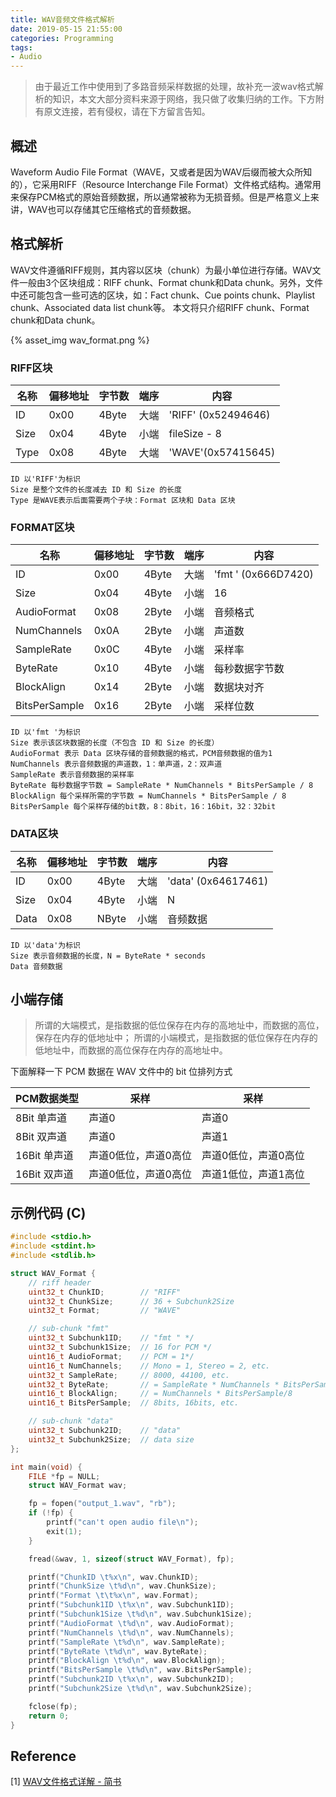 ```yaml
---
title: WAV音频文件格式解析
date: 2019-05-15 21:55:00
categories: Programming
tags:
- Audio
---
```


> 由于最近工作中使用到了多路音频采样数据的处理，故补充一波wav格式解析的知识，本文大部分资料来源于网络，我只做了收集归纳的工作。下方附有原文连接，若有侵权，请在下方留言告知。

## 概述

Waveform Audio File Format（WAVE，又或者是因为WAV后缀而被大众所知的），它采用RIFF（Resource Interchange File Format）文件格式结构。通常用来保存PCM格式的原始音频数据，所以通常被称为无损音频。但是严格意义上来讲，WAV也可以存储其它压缩格式的音频数据。

## 格式解析

WAV文件遵循RIFF规则，其内容以区块（chunk）为最小单位进行存储。WAV文件一般由3个区块组成：RIFF chunk、Format chunk和Data chunk。另外，文件中还可能包含一些可选的区块，如：Fact chunk、Cue points chunk、Playlist chunk、Associated data list chunk等。
本文将只介绍RIFF chunk、Format chunk和Data chunk。

{% asset_img wav_format.png %}

### RIFF区块

名称 | 偏移地址 |字节数 |端序 | 内容
--- | --- | --- | --- | ---
ID | 0x00 | 4Byte | 大端 | 'RIFF' (0x52494646)
Size | 0x04 | 4Byte | 小端 | fileSize - 8
Type | 0x08 | 4Byte | 大端 | 'WAVE'(0x57415645)

```text
ID 以'RIFF'为标识
Size 是整个文件的长度减去 ID 和 Size 的长度
Type 是WAVE表示后面需要两个子块：Format 区块和 Data 区块
```

### FORMAT区块

名称 | 偏移地址 | 字节数 | 端序 | 内容
--- | --- | --- | --- | ---
ID | 0x00 | 4Byte | 大端 | 'fmt ' (0x666D7420)
Size | 0x04 | 4Byte | 小端 | 16
AudioFormat | 0x08 | 2Byte | 小端 | 音频格式
NumChannels | 0x0A | 2Byte | 小端 | 声道数
SampleRate | 0x0C | 4Byte | 小端 | 采样率
ByteRate | 0x10 | 4Byte | 小端 | 每秒数据字节数
BlockAlign | 0x14 | 2Byte | 小端 | 数据块对齐
BitsPerSample | 0x16 | 2Byte | 小端 | 采样位数

```text
ID 以'fmt '为标识
Size 表示该区块数据的长度（不包含 ID 和 Size 的长度）
AudioFormat 表示 Data 区块存储的音频数据的格式，PCM音频数据的值为1
NumChannels 表示音频数据的声道数，1：单声道，2：双声道
SampleRate 表示音频数据的采样率
ByteRate 每秒数据字节数 = SampleRate * NumChannels * BitsPerSample / 8
BlockAlign 每个采样所需的字节数 = NumChannels * BitsPerSample / 8
BitsPerSample 每个采样存储的bit数，8：8bit，16：16bit，32：32bit
```

### DATA区块

名称 | 偏移地址 | 字节数 | 端序 | 内容
--- | --- | --- | --- | ---
ID | 0x00 | 4Byte | 大端 | 'data' (0x64617461)
Size | 0x04 | 4Byte | 小端 | N
Data | 0x08 | NByte | 小端 | 音频数据

```text
ID 以'data'为标识
Size 表示音频数据的长度，N = ByteRate * seconds
Data 音频数据
```

## 小端存储

> 所谓的大端模式，是指数据的低位保存在内存的高地址中，而数据的高位，保存在内存的低地址中；
  所谓的小端模式，是指数据的低位保存在内存的低地址中，而数据的高位保存在内存的高地址中。

下面解释一下 PCM 数据在 WAV 文件中的 bit 位排列方式

PCM数据类型 | 采样 | 采样
--- | --- | ---
8Bit 单声道 | 声道0 | 声道0
8Bit 双声道 | 声道0 | 声道1
16Bit 单声道 | 声道0低位，声道0高位 | 声道0低位，声道0高位
16Bit 双声道 | 声道0低位，声道0高位 | 声道1低位，声道1高位


## 示例代码 (C)

```c
#include <stdio.h>
#include <stdint.h>
#include <stdlib.h>

struct WAV_Format {
    // riff header
    uint32_t ChunkID;        // "RIFF"
    uint32_t ChunkSize;      // 36 + Subchunk2Size
    uint32_t Format;         // "WAVE"

    // sub-chunk "fmt"
    uint32_t Subchunk1ID;    // "fmt " */
    uint32_t Subchunk1Size;  // 16 for PCM */
    uint16_t AudioFormat;    // PCM = 1*/
    uint16_t NumChannels;    // Mono = 1, Stereo = 2, etc.
    uint32_t SampleRate;     // 8000, 44100, etc.
    uint32_t ByteRate;       // = SampleRate * NumChannels * BitsPerSample/8
    uint16_t BlockAlign;     // = NumChannels * BitsPerSample/8
    uint16_t BitsPerSample;  // 8bits, 16bits, etc.

    // sub-chunk "data"
    uint32_t Subchunk2ID;    // "data"
    uint32_t Subchunk2Size;  // data size
};

int main(void) {
    FILE *fp = NULL;
    struct WAV_Format wav;

    fp = fopen("output_1.wav", "rb");
    if (!fp) {
        printf("can't open audio file\n");
        exit(1);
    }

    fread(&wav, 1, sizeof(struct WAV_Format), fp);

    printf("ChunkID \t%x\n", wav.ChunkID);
    printf("ChunkSize \t%d\n", wav.ChunkSize);
    printf("Format \t\t%x\n", wav.Format);
    printf("Subchunk1ID \t%x\n", wav.Subchunk1ID);
    printf("Subchunk1Size \t%d\n", wav.Subchunk1Size);
    printf("AudioFormat \t%d\n", wav.AudioFormat);
    printf("NumChannels \t%d\n", wav.NumChannels);
    printf("SampleRate \t%d\n", wav.SampleRate);
    printf("ByteRate \t%d\n", wav.ByteRate);
    printf("BlockAlign \t%d\n", wav.BlockAlign);
    printf("BitsPerSample \t%d\n", wav.BitsPerSample);
    printf("Subchunk2ID \t%x\n", wav.Subchunk2ID);
    printf("Subchunk2Size \t%d\n", wav.Subchunk2Size);

    fclose(fp);
    return 0;
}
```

## Reference 

[1] [WAV文件格式详解 - 简书](https://www.jianshu.com/p/947528f3dff8)

